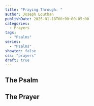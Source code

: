 ```yaml
---
title: "Praying Through: "
author: Joseph Louthan
publishDate: 2025-01-18T00:00:00-05:00
categories:
  - Prayers
tags:
  - "Psalms"
series:
  - "Psalms"
showtoc: false
css: "prayers"
draft: true
---
```

## The Psalm



## The Prayer

<div style="font-variant: small-caps;">

</div>

```text

```

